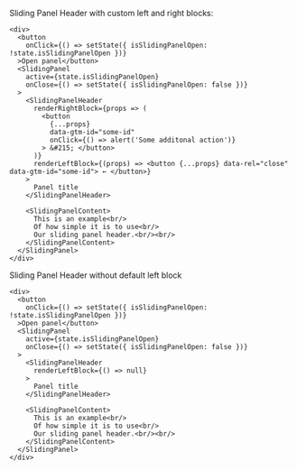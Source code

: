 Sliding Panel Header with custom left and right blocks:

    <div>
      <button
        onClick={() => setState({ isSlidingPanelOpen: !state.isSlidingPanelOpen })}
      >Open panel</button>
      <SlidingPanel
        active={state.isSlidingPanelOpen}
        onClose={() => setState({ isSlidingPanelOpen: false })}
      >
        <SlidingPanelHeader
          renderRightBlock={props => (
            <button
              {...props}
              data-gtm-id="some-id"
              onClick={() => alert('Some additonal action')}
            > &#215; </button>
          )}
          renderLeftBlock={(props) => <button {...props} data-rel="close" data-gtm-id="some-id"> ← </button>}
        >
          Panel title
        </SlidingPanelHeader>

        <SlidingPanelContent>
          This is an example<br/>
          Of how simple it is to use<br/>
          Our sliding panel header.<br/><br/>
        </SlidingPanelContent>
      </SlidingPanel>
    </div>

Sliding Panel Header without default left block

    <div>
      <button
        onClick={() => setState({ isSlidingPanelOpen: !state.isSlidingPanelOpen })}
      >Open panel</button>
      <SlidingPanel
        active={state.isSlidingPanelOpen}
        onClose={() => setState({ isSlidingPanelOpen: false })}
      >
        <SlidingPanelHeader
          renderLeftBlock={() => null}
        >
          Panel title
        </SlidingPanelHeader>

        <SlidingPanelContent>
          This is an example<br/>
          Of how simple it is to use<br/>
          Our sliding panel header.<br/><br/>
        </SlidingPanelContent>
      </SlidingPanel>
    </div>
